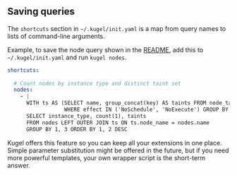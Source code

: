 
## Saving queries

The `shortcuts` section in `~/.kugel/init.yaml` is a map from query names to lists of command-line arguments.

Example, to save the node query shown in the [README](../README.md), 
add this to `~/.kugel/init.yaml` and run `kugel nodes`.

```yaml
shortcuts:
  
  # Count nodes by instance type and distinct taint set
  nodes:
    - |
      WITH ts AS (SELECT name, group_concat(key) AS taints FROM node_taints
                  WHERE effect IN ('NoSchedule', 'NoExecute') GROUP BY 1)
      SELECT instance_type, count(1), taints
      FROM nodes LEFT OUTER JOIN ts ON ts.node_name = nodes.name
      GROUP BY 1, 3 ORDER BY 1, 2 DESC
```

Kugel offers this feature so you can keep all your extensions in one place.
Simple parameter substitution might be offered in the future, but if you
need more powerful templates, your own wrapper script is the short-term answer.